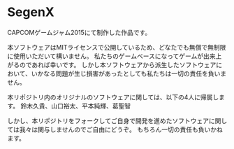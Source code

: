 # SegenX
CAPCOMゲームジャム2015にて制作した作品です。

本ソフトウェアはMITライセンスで公開しているため、どなたでも無償で無制限に使用いただいて構いません。
私たちのゲームベースになってゲームが出来上がるのであれば幸いです。
しかし本ソフトウェアから派生したソフトウェアにおいて、いかなる問題が生じ損害があったとしても私たちは一切の責任を負いません。

本リポジトリ内のオリジナルのソフトウェアに関しては、以下の4人に帰属します。
鈴木久貴、山口裕太、平本純輝、葛聖智

しかし、本リポジトリをフォークしてご自身で開発を進めたソフトウェアに関しては我々は関与しませんのでご自由にどうぞ。
もちろん一切の責任も負いかねます。
